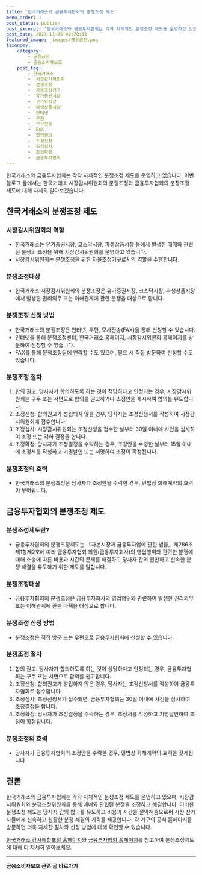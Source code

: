 ```yaml
---
title: '한국거래소와 금융투자협회의 분쟁조정 제도'
menu_order: 1
post_status: publish
post_excerpt: '한국거래소와 금융투자협회는 각각 자체적인 분쟁조정 제도를 운영하고 있습니다. 이번 블로그 글에서는 한국거래소 시장감시위원회의 분쟁조정과 금융투자협회의 분쟁조정 제도에 대해 자세히 알아보겠습니다.'
post_date: 2023-11-05 02:20:11
featured_image: _images/금융금전.png
taxonomy:
    category:
        - 금융금전
        - 금융소비자보호
    post_tag:
        - 한국거래소
        -  시장감시위원회
        -  분쟁조정
        -  자율조정기구
        -  유가증권시장
        -  코스닥시장
        -  파생상품시장
        -  인터넷
        -  우편
        -  모사전송
        -  FAX
        -  합의권고
        -  조정신청
        -  조정심사
        -  조정확정
        -  금융투자협회
---
```



한국거래소와 금융투자협회는 각각 자체적인 분쟁조정 제도를 운영하고 있습니다. 이번 블로그 글에서는 한국거래소 시장감시위원회의 분쟁조정과 금융투자협회의 분쟁조정 제도에 대해 자세히 알아보겠습니다.

## 한국거래소의 분쟁조정 제도

### 시장감시위원회의 역할
- 한국거래소는 유가증권시장, 코스닥시장, 파생상품시장 등에서 발생한 매매와 관련된 분쟁의 조정을 위해 시장감시위원회를 운영하고 있습니다.
- 시장감시위원회는 분쟁조정을 위한 자율조정기구로서의 역할을 수행합니다.

### 분쟁조정대상
- 한국거래소 시장감시위원회의 분쟁조정은 유가증권시장, 코스닥시장, 파생상품시장에서 발생한 권리의무 또는 이해관계에 관한 분쟁을 대상으로 합니다.

### 분쟁조정 신청 방법
- 한국거래소의 분쟁조정은 인터넷, 우편, 모사전송(FAX)을 통해 신청할 수 있습니다.
- 인터넷을 통해 분쟁조정센터, 한국거래소 홈페이지, 시장감시위원회 홈페이지를 방문하여 신청할 수 있습니다.
- FAX를 통해 분쟁조정팀에 연락할 수도 있으며, 필요 시 직접 방문하여 신청할 수도 있습니다.

### 분쟁조정 절차
1. 합의 권고: 당사자가 합의하도록 하는 것이 적당하다고 인정되는 경우, 시장감시위원회는 구두 또는 서면으로 합의를 권고하거나 조정안을 제시하여 합의를 유도합니다.
2. 조정신청: 합의권고가 성립되지 않을 경우, 당사자는 조정신청서를 작성하여 시장감시위원회에 접수합니다.
3. 조정심사: 시장감시위원회는 조정신청을 접수한 날부터 30일 이내에 사건을 심사하여 조정 또는 각하 결정을 합니다.
4. 조정확정: 당사자가 조정결정을 수락하는 경우, 조정안을 수령한 날부터 15일 이내에 조정서를 작성하고 기명날인 또는 서명하여 조정이 확정됩니다.

### 분쟁조정의 효력
- 한국거래소의 분쟁조정은 당사자가 조정안을 수락한 경우, 민법상 화해계약의 효력이 부여됩니다.


## 금융투자협회의 분쟁조정 제도

### 분쟁조정제도란?
- 금융투자협회의 분쟁조정제도는 「자본시장과 금융투자업에 관한 법률」제286조제1항제2호에 따라 금융투자협회 회원(금융투자회사)의 영업행위와 관련한 분쟁에 대해 소송에 따른 비용과 시간의 문제를 해결하고 당사자 간의 원만하고 신속한 분쟁 해결을 유도하기 위한 제도를 말합니다.

### 분쟁조정대상
- 금융투자협회의 분쟁조정은 금융투자회사의 영업행위와 관련하여 발생한 권리의무 또는 이해관계에 관한 다퉼을 대상으로 합니다.

### 분쟁조정 신청 방법
- 분쟁조정은 직접 방문 또는 우편으로 금융투자협회에 신청할 수 있습니다.

### 분쟁조정 절차
1. 합의 권고: 당사자가 합의하도록 하는 것이 상당하다고 인정되는 경우, 금융투자협회는 구두 또는 서면으로 합의를 권고합니다.
2. 조정신청: 합의권고가 성립하지 않은 경우, 당사자는 조정신청서를 작성하여 금융투자협회로 접수합니다.
3. 조정심사: 조정신청서가 접수되면, 금융투자협회는 30일 이내에 사건을 심사하여 조정결정을 합니다.
4. 조정확정: 당사자가 조정결정을 수락하는 경우, 조정서를 작성하고 기명날인하여 조정이 확정됩니다.

### 분쟁조정의 효력
- 당사자가 금융투자협회의 조정안을 수락한 경우, 민법상 화해계약의 효력을 갖게됩니다.


## 결론

한국거래소와 금융투자협회는 각각 자체적인 분쟁조정 제도를 운영하고 있으며, 시장감시위원회와 분쟁조정위원회를 통해 매매와 관련된 분쟁을 조정하고 해결합니다. 이러한 분쟁조정 제도는 당사자 간의 합의를 유도하고 비용과 시간을 절약해줌으로써 시장 참가자들에게 신속하고 원활한 분쟁 해결의 기회를 제공합니다. 각 기구의 공식 홈페이지를 방문하면 더욱 자세한 절차와 신청 방법에 대해 확인할 수 있습니다.

[한국거래소 감시통합포털 홈페이지](https://sims.krx.co.kr)와 [금융투자협회 홈페이지](http://www.kofia.or.kr)를 참고하여 분쟁조정제도에 대해 더 자세히 알아보세요.
<!-- wp:separator -->
<hr class="wp-block-separator has-alpha-channel-opacity"/>
<!-- /wp:separator -->

<!-- wp:group {"backgroundColor":"base","layout":{"type":"constrained"}} -->
<div class="wp-block-group has-base-background-color has-background"><!-- wp:paragraph {"align":"center","fontSize":"medium"} -->
<p class="has-text-align-center has-large-font-size"><strong>금융소비자보호 관련 글 바로가기</strong></p>
<!-- /wp:paragraph -->


<!-- wp:latest-posts {"categories":[{"id":12706,"count":19,"description":"","link":"https://uknowlaw.com/category/%ea%b8%88%ec%9c%b5%ec%86%8c%eb%b9%84%ec%9e%90%eb%b3%b4%ed%98%b8/","name":"금융소비자보호","slug":"금융소비자보호","taxonomy":"category","parent":0,"meta":[],"_links":{"self":[{"href":"https://uknowlaw.com/wp-json/wp/v2/categories/12706"}],"collection":[{"href":"https://uknowlaw.com/wp-json/wp/v2/categories"}],"about":[{"href":"https://uknowlaw.com/wp-json/wp/v2/taxonomies/category"}],"wp:post_type":[{"href":"https://uknowlaw.com/wp-json/wp/v2/posts?categories=12706"}],"curies":[{"name":"wp","href":"https://api.w.org/{rel}","templated":true}]}}],"postsToShow":100,"excerptLength":28,"postLayout":"grid","columns":2,"featuredImageAlign":"left","featuredImageSizeSlug":"large","fontSize":18px} /--></div>
<!-- /wp:group -->